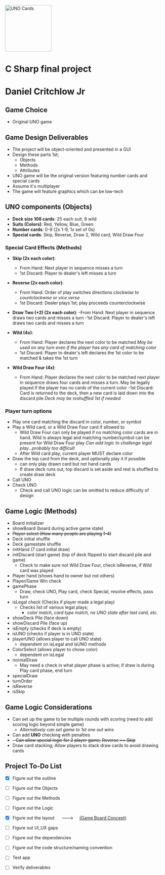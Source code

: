 <img src="https://brewquets.com.au/cdn/shop/files/UnoCards_2000x.jpg?v=1686630700" height="150" alt="UNO Cards">


# C Sharp final project #
# Daniel Critchlow Jr #

## Game Choice ##

- Original UNO game

## Game Design Deliverables ##

- The project will be object-oriented and presented in a GUI
- Design these parts 1st;
	- Objects
	- Methods
	- Attributes
- UNO game will be the original version featuring number cards and special cards
- Assume it's multiplayer
- The game will feature graphics which can be low-tech


## UNO components (Objects) ##

- **Deck size 108 cards**: 25 each suit, 8 wild
- **Suits (Colors)**: Red, Yellow, Blue, Green
- **Number cards**: 0-9 (2x 1-9, 1x set of 0s)
- **Special cards**: Skip, Reverse, Draw 2, Wild card, Wild Draw Four


### Special Card Effects (Methods) ###

- **Skip (2x each color)**: 
	- From Hand: Next player in sequence misses a turn
	- 1st Discard: Player to dealer's left misses a turn

- **Reverse (2x each color)**: 
	- From Hand: Order of play switches directions *clockwise to countclockwise or vice versa*
	- 1st Discard: Dealer plays 1st; play proceeds counterclockwise

- **Draw Two (+2) (2x each color)**:
	-From Hand: Next player in sequence draws two cards and misses a turn
	-1st Discard: Player to dealer's left draws two cards and misses a turn

- **Wild (4x)**:
	- From Hand: Player declares the next color to be matched 
		*May be used on any turn even if the player has any card of matching color*
	- 1st Discard: Player to dealer's left declares the 1st color to be matched & takes the 1st
	turn

- **Wild Draw Four (4x)**:
	- From Hand: Player declares the next color to be matched next player in sequence draws four
	cards and misses a turn. May be legally played if the player has no cards of the current color
	-1st Discard: Card is returned to the deck, then a new card is laid down into the discard pile 
		*Deck may be reshuffled 1st if needed*


### Player turn options ###

- Play one card matching the discard in color, number, or symbol
- Play a Wild card, or a Wild Draw Four card if allowed to 
	- Wild Draw Four can only be played if no matching color cards are in hand. Wild is always 
	legal and matching number/symbol can be present for Wild Draw Four play
		*Can add logic to challenge legal play...probably too difficult*
	- After Wild card play, current player MUST declare color
- Draw the top card from the deck, and optionally play it if possible
	- can only play drawn card but not hand cards
	- If draw deck runs out, top discard is set aside and rest is shuffled to create draw deck
- Call UNO
- Check UNO
	- Check and call UNO logic can be omitted to reduce difficulty of design


## Game Logic (Methods) ##

- Board initializer
- showBoard (board during active game state)
- ~~Player select (How many people are playing 1-4)~~
- Deck initial shuffle
- Deck gamestate shuffle
- initHand (7 card initial draw)
- initDiscard (start game) (top of deck flipped to start discard pile and game)
	- Check to make sure not Wild Draw Four, check isReverse, if Wild card was played
- Player hand (shows hand to owner but not others)
- Player/Game Win check
- gamePhase
	- Draw, check UNO, Play card, check Special, resolve effects, pass turn
- isLegal check (Checks if player made a legal play)
	- Checks list of various legal plays; 
		- *color match, card type match, no UNO state after last card, etc.*
- showDeck Pile (face down)
- showDiscard Pile (face up)
- isEmpty (checks if deck is empty)
- isUNO (checks if player is in UNO state)
- playerUNO (allows player to call UNO state)
	- dependent on isLegal and isUNO methods
- ColorSelect (allows player to chose color)
	- dependent on isLegal
- normalDraw
	- May need a check in what player phase is active; if draw is during Play card phase, end turn
- specialDraw
- turnOrder
- isReverse
- isSkip


## Game Logic Considerations ##

- Can set up the game to be multiple rounds with scoring (need to add scoring logic beyond simple game)
	- *Alternatively can set game to 1st one out wins*
- Can add **UNO** checking with penalties
- ~~- Can allow special logic for 2 player game; Reverse == Skip~~
- Draw card stacking; Allow players to stack draw cards to avoid drawing cards


## Project To-Do List ##

- [x] Figure out the outline 
- [ ] Figure out the Objects
- [ ] Figure out the Methods
- [ ] Figure out the Logic
- [X] Figure out the layout &nbsp;&nbsp;&nbsp;&nbsp;&nbsp;--->&nbsp;&nbsp;&nbsp;&nbsp;&nbsp;[(Game Board Concept)](../UNOGameBoard.md)
- [ ] Figure out UI_UX gaps
- [ ] Figure out the dependencies
- [ ] Figure out the code structure/naming convention
- [ ] Test app
- [ ] Verify deliverables


